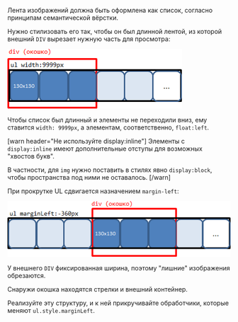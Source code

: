 Лента изображений должна быть оформлена как список, согласно принципам семантической вёрстки.

Нужно стилизовать его так, чтобы он был длинной лентой, из которой внешний `DIV` вырезает нужную часть для просмотра:

<img src="carousel1.png">

Чтобы список был длинный и элементы не переходили вниз, ему ставится `width: 9999px`, а элементам, соответственно, `float:left`.

[warn header="Не используйте display:inline"]
Элементы с `display:inline` имеют дополнительные отступы для возможных "хвостов букв".

В частности, для `img` нужно поставить в стилях явно `display:block`, чтобы пространства под ними не оставалось.
[/warn]

При прокрутке UL сдвигается назначением `margin-left`:

<img src="carousel2.png">

У внешнего `DIV` фиксированная ширина, поэтому "лишние" изображения обрезаются.

Снаружи окошка находятся стрелки и внешний контейнер.

Реализуйте эту структуру, и к ней прикручивайте обработчики, которые меняют `ul.style.marginLeft`.


